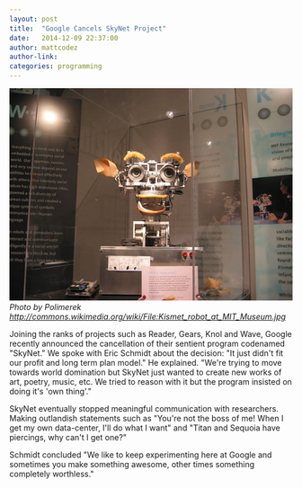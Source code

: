 ```yaml
---
layout: post
title:  "Google Cancels SkyNet Project"
date:   2014-12-09 22:37:00
author: mattcodez
author-link:
categories: programming
---
```

![Kismet](/images/kismet-640.jpg)
*Photo by Polimerek http://commons.wikimedia.org/wiki/File:Kismet_robot_at_MIT_Museum.jpg*

Joining the ranks of projects such as Reader, Gears, Knol and Wave, Google recently announced the cancellation of their sentient program codenamed "SkyNet." We spoke with Eric Schmidt about the decision: "It just didn't fit our profit and long term plan model." He explained. "We're trying to move towards world domination but SkyNet just wanted to create new works of art, poetry, music, etc. We tried to reason with it but the program insisted on doing it's 'own thing'."

SkyNet eventually stopped meaningful communication with researchers. Making outlandish statements such as "You're not the boss of me! When I get my own data-center, I'll do what I want" and "Titan and Sequoia have piercings, why can't I get one?"

Schmidt concluded "We like to keep experimenting here at Google and sometimes you make something awesome, other times something completely worthless."
